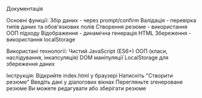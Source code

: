 Документація

Основні функції:
Збір даних - через prompt/confirm
Валідація - перевірка типів даних та обов'язкових полів
Створення резюме - використання ООП підходу
Відображення - динамічна генерація HTML
Збереження - використання localStorage

Використані технології:
Чистий JavaScript (ES6+)
ООП (класи, наслідування, інкапсуляція)
DOM маніпуляції
LocalStorage для збереження даних

Інструкція:
Відкрийте index.html у браузері
Натисніть "Створити резюме"
Введіть дані у діалогових вікнах
Перегляньте згенероване резюме
Ви можете редагувати або зберігати резюме
